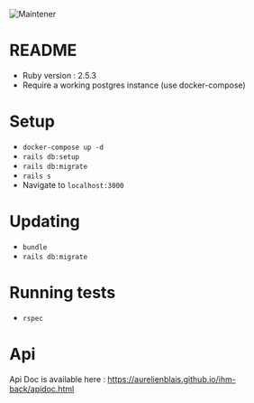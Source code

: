 ![Maintener](https://image.noelshack.com/fichiers/2019/24/4/1560433822-logo.png)
# README

* Ruby version : 2.5.3
* Require a working postgres instance (use docker-compose)

# Setup

* `docker-compose up -d`
* `rails db:setup`
* `rails db:migrate`
* `rails s`
* Navigate to `localhost:3000`

# Updating
* `bundle`
* `rails db:migrate`

# Running tests
* `rspec`

# Api

Api Doc is available here : https://aurelienblais.github.io/ihm-back/apidoc.html